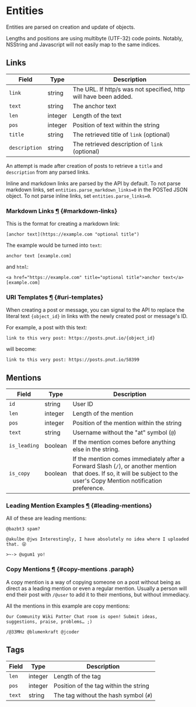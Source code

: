 # Entities

Entities are parsed on creation and update of objects.

Lengths and positions are using multibyte (UTF-32) code points. Notably, NSString and Javascript will not easily map to the same indices.


## Links

Field|Type|Description
-|-|-
`link`|string|The URL. If http/s was not specified, http will have been added.
`text`|string|The anchor text
`len`|integer|Length of the text
`pos`|integer|Position of text within the string
`title`|string|The retrieved title of `link` (optional)
`description`|string|The retrieved description of `link` (optional)

An attempt is made after creation of posts to retrieve a `title` and `description` from any parsed links.

Inline and markdown links are parsed by the API by default.
To not parse markdown links, set `entities.parse_markdown_links=0` in the POSTed JSON object.
To not parse inline links, set `entities.parse_links=0`.

### Markdown Links [&para;](#markdown-links) {#markdown-links}

This is the format for creating a markdown link:
```
[anchor text](https://example.com "optional title")
```
The example would be turned into `text`:
```
anchor text [example.com]
```
and `html`:
```
<a href="https://example.com" title="optional title">anchor text</a> [example.com]
```

### URI Templates [&para;](#uri-templates) {#uri-templates}

When creating a post or message, you can signal to the API to replace the literal text `{object_id}` in links with the newly created post or message's ID.

For example, a post with this text:
```
link to this very post: https://posts.pnut.io/{object_id}
```
will become:
```
link to this very post: https://posts.pnut.io/58399
```


## Mentions

Field|Type|Description
-|-|-
`id`|string|User ID
`len`|integer|Length of the mention
`pos`|integer|Position of the mention within the string
`text`|string|Username without the "at" symbol (`@`)
`is_leading`|boolean|If the mention comes before anything else in the string.
`is_copy`|boolean|If the mention comes immediately after a Forward Slash (`/`), or another mention that does. If so, it will be subject to the user's Copy Mention notification preference.

### Leading Mention Examples [&para;](#leading-mentions}) {#leading-mentions}

All of these are leading mentions:
```
@bazbt3 spam?
```
```
@akulbe @jws Interestingly, I have absolutely no idea where I uploaded that. 😜
```
```
>~-> @ugum1 yo!
```

### Copy Mentions [&para;](#copy-mentions) {#copy-mentions .paraph}

A copy mention is a way of copying someone on a post without being as direct as a leading mention or even a regular mention. Usually a person will end their post with `/@user` to add it to their mentions, but without immediacy.

All the mentions in this example are copy mentions:
```
Our Community Wiki Patter Chat room is open! Submit ideas, suggestions, praise, problems… ;)

/@33MHz @blumenkraft @jcoder 
```


## Tags

Field|Type|Description
-|-|-
`len`|integer|Length of the tag
`pos`|integer|Position of the tag within the string
`text`|string|The tag without the hash symbol (`#`)